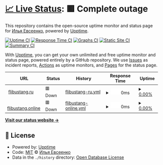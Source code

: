 # [📈 Live Status](https://demo.upptime.js.org): <!--live status--> **🟥 Complete outage**

This repository contains the open-source uptime monitor and status page for [Илья Евсеенко](https://demo.upptime.js.org), powered by [Upptime](https://github.com/upptime/upptime).

[![Uptime CI](https://github.com/LencoDigitexer/flibustang_uptime/workflows/Uptime%20CI/badge.svg)](https://github.com/LencoDigitexer/flibustang_uptime/actions?query=workflow%3A%22Uptime+CI%22)
[![Response Time CI](https://github.com/LencoDigitexer/flibustang_uptime/workflows/Response%20Time%20CI/badge.svg)](https://github.com/LencoDigitexer/flibustang_uptime/actions?query=workflow%3A%22Response+Time+CI%22)
[![Graphs CI](https://github.com/LencoDigitexer/flibustang_uptime/workflows/Graphs%20CI/badge.svg)](https://github.com/LencoDigitexer/flibustang_uptime/actions?query=workflow%3A%22Graphs+CI%22)
[![Static Site CI](https://github.com/LencoDigitexer/flibustang_uptime/workflows/Static%20Site%20CI/badge.svg)](https://github.com/LencoDigitexer/flibustang_uptime/actions?query=workflow%3A%22Static+Site+CI%22)
[![Summary CI](https://github.com/LencoDigitexer/flibustang_uptime/workflows/Summary%20CI/badge.svg)](https://github.com/LencoDigitexer/flibustang_uptime/actions?query=workflow%3A%22Summary+CI%22)

With [Upptime](https://upptime.js.org), you can get your own unlimited and free uptime monitor and status page, powered entirely by a GitHub repository. We use [Issues](https://github.com/LencoDigitexer/flibustang_uptime/issues) as incident reports, [Actions](https://github.com/LencoDigitexer/flibustang_uptime/actions) as uptime monitors, and [Pages](https://demo.upptime.js.org) for the status page.

<!--start: status pages-->
<!-- This summary is generated by Upptime (https://github.com/upptime/upptime) -->
<!-- Do not edit this manually, your changes will be overwritten -->
<!-- prettier-ignore -->
| URL | Status | History | Response Time | Uptime |
| --- | ------ | ------- | ------------- | ------ |
| <img alt="" src="https://icons.duckduckgo.com/ip3/flibustang.ru.ico" height="13"> [flibustang.ru](https://flibustang.ru) | 🟥 Down | [flibustang-ru.yml](https://github.com/LencoDigitexer/flibustang_uptime/commits/HEAD/history/flibustang-ru.yml) | <details><summary><img alt="Response time graph" src="./graphs/flibustang-ru/response-time-week.png" height="20"> 0ms</summary><br><a href="https://LencoDigitexer.github.io/flibustang_uptime/history/flibustang-ru"><img alt="Response time 930" src="https://img.shields.io/endpoint?url=https%3A%2F%2Fraw.githubusercontent.com%2FLencoDigitexer%2Fflibustang_uptime%2FHEAD%2Fapi%2Fflibustang-ru%2Fresponse-time.json"></a><br><a href="https://LencoDigitexer.github.io/flibustang_uptime/history/flibustang-ru"><img alt="24-hour response time 0" src="https://img.shields.io/endpoint?url=https%3A%2F%2Fraw.githubusercontent.com%2FLencoDigitexer%2Fflibustang_uptime%2FHEAD%2Fapi%2Fflibustang-ru%2Fresponse-time-day.json"></a><br><a href="https://LencoDigitexer.github.io/flibustang_uptime/history/flibustang-ru"><img alt="7-day response time 0" src="https://img.shields.io/endpoint?url=https%3A%2F%2Fraw.githubusercontent.com%2FLencoDigitexer%2Fflibustang_uptime%2FHEAD%2Fapi%2Fflibustang-ru%2Fresponse-time-week.json"></a><br><a href="https://LencoDigitexer.github.io/flibustang_uptime/history/flibustang-ru"><img alt="30-day response time 0" src="https://img.shields.io/endpoint?url=https%3A%2F%2Fraw.githubusercontent.com%2FLencoDigitexer%2Fflibustang_uptime%2FHEAD%2Fapi%2Fflibustang-ru%2Fresponse-time-month.json"></a><br><a href="https://LencoDigitexer.github.io/flibustang_uptime/history/flibustang-ru"><img alt="1-year response time 961" src="https://img.shields.io/endpoint?url=https%3A%2F%2Fraw.githubusercontent.com%2FLencoDigitexer%2Fflibustang_uptime%2FHEAD%2Fapi%2Fflibustang-ru%2Fresponse-time-year.json"></a></details> | <details><summary><a href="https://LencoDigitexer.github.io/flibustang_uptime/history/flibustang-ru">0.00%</a></summary><a href="https://LencoDigitexer.github.io/flibustang_uptime/history/flibustang-ru"><img alt="All-time uptime 29.57%" src="https://img.shields.io/endpoint?url=https%3A%2F%2Fraw.githubusercontent.com%2FLencoDigitexer%2Fflibustang_uptime%2FHEAD%2Fapi%2Fflibustang-ru%2Fuptime.json"></a><br><a href="https://LencoDigitexer.github.io/flibustang_uptime/history/flibustang-ru"><img alt="24-hour uptime 0.00%" src="https://img.shields.io/endpoint?url=https%3A%2F%2Fraw.githubusercontent.com%2FLencoDigitexer%2Fflibustang_uptime%2FHEAD%2Fapi%2Fflibustang-ru%2Fuptime-day.json"></a><br><a href="https://LencoDigitexer.github.io/flibustang_uptime/history/flibustang-ru"><img alt="7-day uptime 0.00%" src="https://img.shields.io/endpoint?url=https%3A%2F%2Fraw.githubusercontent.com%2FLencoDigitexer%2Fflibustang_uptime%2FHEAD%2Fapi%2Fflibustang-ru%2Fuptime-week.json"></a><br><a href="https://LencoDigitexer.github.io/flibustang_uptime/history/flibustang-ru"><img alt="30-day uptime 1.38%" src="https://img.shields.io/endpoint?url=https%3A%2F%2Fraw.githubusercontent.com%2FLencoDigitexer%2Fflibustang_uptime%2FHEAD%2Fapi%2Fflibustang-ru%2Fuptime-month.json"></a><br><a href="https://LencoDigitexer.github.io/flibustang_uptime/history/flibustang-ru"><img alt="1-year uptime 7.50%" src="https://img.shields.io/endpoint?url=https%3A%2F%2Fraw.githubusercontent.com%2FLencoDigitexer%2Fflibustang_uptime%2FHEAD%2Fapi%2Fflibustang-ru%2Fuptime-year.json"></a></details>
| <img alt="" src="https://icons.duckduckgo.com/ip3/flibustang.online.ico" height="13"> [flibustang.online](https://flibustang.online) | 🟥 Down | [flibustang-online.yml](https://github.com/LencoDigitexer/flibustang_uptime/commits/HEAD/history/flibustang-online.yml) | <details><summary><img alt="Response time graph" src="./graphs/flibustang-online/response-time-week.png" height="20"> 0ms</summary><br><a href="https://LencoDigitexer.github.io/flibustang_uptime/history/flibustang-online"><img alt="Response time 1096" src="https://img.shields.io/endpoint?url=https%3A%2F%2Fraw.githubusercontent.com%2FLencoDigitexer%2Fflibustang_uptime%2FHEAD%2Fapi%2Fflibustang-online%2Fresponse-time.json"></a><br><a href="https://LencoDigitexer.github.io/flibustang_uptime/history/flibustang-online"><img alt="24-hour response time 0" src="https://img.shields.io/endpoint?url=https%3A%2F%2Fraw.githubusercontent.com%2FLencoDigitexer%2Fflibustang_uptime%2FHEAD%2Fapi%2Fflibustang-online%2Fresponse-time-day.json"></a><br><a href="https://LencoDigitexer.github.io/flibustang_uptime/history/flibustang-online"><img alt="7-day response time 0" src="https://img.shields.io/endpoint?url=https%3A%2F%2Fraw.githubusercontent.com%2FLencoDigitexer%2Fflibustang_uptime%2FHEAD%2Fapi%2Fflibustang-online%2Fresponse-time-week.json"></a><br><a href="https://LencoDigitexer.github.io/flibustang_uptime/history/flibustang-online"><img alt="30-day response time 0" src="https://img.shields.io/endpoint?url=https%3A%2F%2Fraw.githubusercontent.com%2FLencoDigitexer%2Fflibustang_uptime%2FHEAD%2Fapi%2Fflibustang-online%2Fresponse-time-month.json"></a><br><a href="https://LencoDigitexer.github.io/flibustang_uptime/history/flibustang-online"><img alt="1-year response time 1202" src="https://img.shields.io/endpoint?url=https%3A%2F%2Fraw.githubusercontent.com%2FLencoDigitexer%2Fflibustang_uptime%2FHEAD%2Fapi%2Fflibustang-online%2Fresponse-time-year.json"></a></details> | <details><summary><a href="https://LencoDigitexer.github.io/flibustang_uptime/history/flibustang-online">0.00%</a></summary><a href="https://LencoDigitexer.github.io/flibustang_uptime/history/flibustang-online"><img alt="All-time uptime 63.01%" src="https://img.shields.io/endpoint?url=https%3A%2F%2Fraw.githubusercontent.com%2FLencoDigitexer%2Fflibustang_uptime%2FHEAD%2Fapi%2Fflibustang-online%2Fuptime.json"></a><br><a href="https://LencoDigitexer.github.io/flibustang_uptime/history/flibustang-online"><img alt="24-hour uptime 0.00%" src="https://img.shields.io/endpoint?url=https%3A%2F%2Fraw.githubusercontent.com%2FLencoDigitexer%2Fflibustang_uptime%2FHEAD%2Fapi%2Fflibustang-online%2Fuptime-day.json"></a><br><a href="https://LencoDigitexer.github.io/flibustang_uptime/history/flibustang-online"><img alt="7-day uptime 0.00%" src="https://img.shields.io/endpoint?url=https%3A%2F%2Fraw.githubusercontent.com%2FLencoDigitexer%2Fflibustang_uptime%2FHEAD%2Fapi%2Fflibustang-online%2Fuptime-week.json"></a><br><a href="https://LencoDigitexer.github.io/flibustang_uptime/history/flibustang-online"><img alt="30-day uptime 1.38%" src="https://img.shields.io/endpoint?url=https%3A%2F%2Fraw.githubusercontent.com%2FLencoDigitexer%2Fflibustang_uptime%2FHEAD%2Fapi%2Fflibustang-online%2Fuptime-month.json"></a><br><a href="https://LencoDigitexer.github.io/flibustang_uptime/history/flibustang-online"><img alt="1-year uptime 51.51%" src="https://img.shields.io/endpoint?url=https%3A%2F%2Fraw.githubusercontent.com%2FLencoDigitexer%2Fflibustang_uptime%2FHEAD%2Fapi%2Fflibustang-online%2Fuptime-year.json"></a></details>

<!--end: status pages-->

[**Visit our status website →**](https://demo.upptime.js.org)

## 📄 License

- Powered by: [Upptime](https://github.com/upptime/upptime)
- Code: [MIT](./LICENSE) © [Илья Евсеенко](https://demo.upptime.js.org)
- Data in the `./history` directory: [Open Database License](https://opendatacommons.org/licenses/odbl/1-0/)
